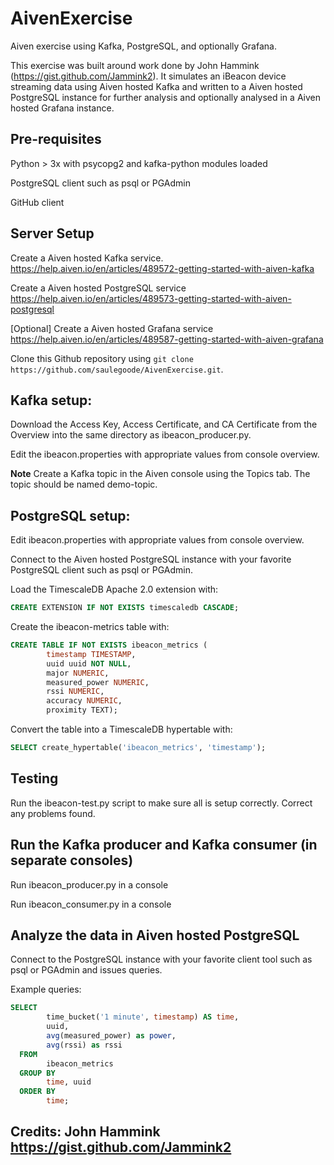# AivenExercise

Aiven exercise using Kafka, PostgreSQL, and optionally Grafana. 

This exercise was built around work done by John Hammink (https://gist.github.com/Jammink2). It simulates an iBeacon device streaming data using Aiven hosted Kafka and written to a Aiven hosted PostgreSQL instance for further analysis and optionally analysed in a Aiven hosted Grafana instance.

## Pre-requisites
Python > 3x with psycopg2 and kafka-python modules loaded

PostgreSQL client such as psql or PGAdmin

GitHub client

## Server Setup
Create a Aiven hosted Kafka service. <https://help.aiven.io/en/articles/489572-getting-started-with-aiven-kafka> 

Create a Aiven hosted PostgreSQL service <https://help.aiven.io/en/articles/489573-getting-started-with-aiven-postgresql>

[Optional] Create a Aiven hosted Grafana service <https://help.aiven.io/en/articles/489587-getting-started-with-aiven-grafana>

Clone this Github repository using `git clone https://github.com/saulegoode/AivenExercise.git`.

## Kafka setup:

Download the Access Key, Access Certificate, and CA Certificate from the Overview into the same directory as ibeacon_producer.py.

Edit the ibeacon.properties with appropriate values from console overview.

**Note** Create a Kafka topic in the Aiven console using the Topics tab. The topic should be named demo-topic.

## PostgreSQL setup:
	
Edit ibeacon.properties with appropriate values from console overview.

Connect to the Aiven hosted PostgreSQL instance with your favorite PostgreSQL client such as psql or PGAdmin.

Load the TimescaleDB Apache 2.0 extension  with:

```sql
CREATE EXTENSION IF NOT EXISTS timescaledb CASCADE;
``` 

Create the ibeacon-metrics table with:

```sql
CREATE TABLE IF NOT EXISTS ibeacon_metrics (
        timestamp TIMESTAMP,
        uuid uuid NOT NULL,
        major NUMERIC,
        measured_power NUMERIC,
        rssi NUMERIC,
        accuracy NUMERIC,
        proximity TEXT);
```

Convert the table into a TimescaleDB hypertable with:

```sql
SELECT create_hypertable('ibeacon_metrics', 'timestamp');
```

## Testing

Run the ibeacon-test.py script to make sure all is setup correctly. Correct any problems found.

## Run the Kafka producer and Kafka consumer (in separate consoles)

Run ibeacon_producer.py in a console

Run ibeacon_consumer.py in a console

## Analyze the data in Aiven hosted PostgreSQL

Connect to the PostgreSQL instance with your favorite client tool such as psql or PGAdmin and issues queries.

Example queries:

```sql
SELECT
        time_bucket('1 minute', timestamp) AS time,
        uuid,
        avg(measured_power) as power,
        avg(rssi) as rssi
  FROM 
        ibeacon_metrics
  GROUP BY
        time, uuid
  ORDER BY
        time;
``` 

## Credits: John Hammink https://gist.github.com/Jammink2
